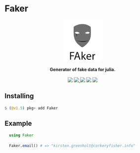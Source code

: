 # Faker

<p align="center"><img src="faker.png" width="25%" ></p>
<p align="center">
<strong>Generator of fake data for julia.</strong>
<br><br>
<a href="https://github.com/neomatrixcode/Faker.jl/actions/workflows/CI.yml?query=branch%3Amaster"><img src="https://github.com/neomatrixcode/Faker.jl/actions/workflows/CI.yml/badge.svg"></a>
<a href="https://codecov.io/gh/neomatrixcode/Faker.jl">
  <img src="https://codecov.io/gh/neomatrixcode/Faker.jl/branch/master/graph/badge.svg" />
</a>
<a href="https://neomatrixcode.gitbook.io/faker/"><img src="https://img.shields.io/badge/docs-stable-blue.svg"></a>
<a href="https://www.repostatus.org/#active"><img src="https://www.repostatus.org/badges/latest/active.svg"></a>
<a href="https://raw.githubusercontent.com/neomatrixcode/Faker.jl/master/LICENSE.md"><img src="https://img.shields.io/badge/License-MIT-blue.svg"></a>
</p>


## Installing
```julia
$ (@v1.5) pkg> add Faker
```

## Example
```julia
  using Faker

  Faker.email() # => "kirsten.greenholt@corkeryfisher.info"
```

